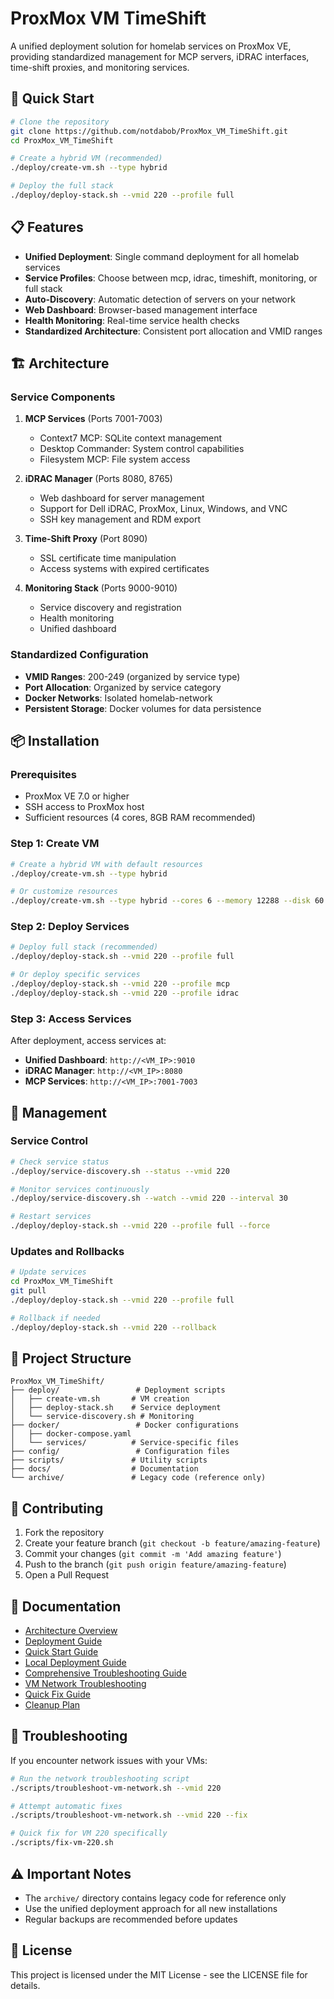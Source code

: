 # ProxMox VM TimeShift

A unified deployment solution for homelab services on ProxMox VE, providing standardized management for MCP servers, iDRAC interfaces, time-shift proxies, and monitoring services.

## 🚀 Quick Start

```bash
# Clone the repository
git clone https://github.com/notdabob/ProxMox_VM_TimeShift.git
cd ProxMox_VM_TimeShift

# Create a hybrid VM (recommended)
./deploy/create-vm.sh --type hybrid

# Deploy the full stack
./deploy/deploy-stack.sh --vmid 220 --profile full
```

## 📋 Features

- **Unified Deployment**: Single command deployment for all homelab services
- **Service Profiles**: Choose between mcp, idrac, timeshift, monitoring, or full stack
- **Auto-Discovery**: Automatic detection of servers on your network
- **Web Dashboard**: Browser-based management interface
- **Health Monitoring**: Real-time service health checks
- **Standardized Architecture**: Consistent port allocation and VMID ranges

## 🏗️ Architecture

### Service Components

1. **MCP Services** (Ports 7001-7003)
   - Context7 MCP: SQLite context management
   - Desktop Commander: System control capabilities
   - Filesystem MCP: File system access

2. **iDRAC Manager** (Ports 8080, 8765)
   - Web dashboard for server management
   - Support for Dell iDRAC, ProxMox, Linux, Windows, and VNC
   - SSH key management and RDM export

3. **Time-Shift Proxy** (Port 8090)
   - SSL certificate time manipulation
   - Access systems with expired certificates

4. **Monitoring Stack** (Ports 9000-9010)
   - Service discovery and registration
   - Health monitoring
   - Unified dashboard

### Standardized Configuration

- **VMID Ranges**: 200-249 (organized by service type)
- **Port Allocation**: Organized by service category
- **Docker Networks**: Isolated homelab-network
- **Persistent Storage**: Docker volumes for data persistence

## 📦 Installation

### Prerequisites

- ProxMox VE 7.0 or higher
- SSH access to ProxMox host
- Sufficient resources (4 cores, 8GB RAM recommended)

### Step 1: Create VM

```bash
# Create a hybrid VM with default resources
./deploy/create-vm.sh --type hybrid

# Or customize resources
./deploy/create-vm.sh --type hybrid --cores 6 --memory 12288 --disk 60
```

### Step 2: Deploy Services

```bash
# Deploy full stack (recommended)
./deploy/deploy-stack.sh --vmid 220 --profile full

# Or deploy specific services
./deploy/deploy-stack.sh --vmid 220 --profile mcp
./deploy/deploy-stack.sh --vmid 220 --profile idrac
```

### Step 3: Access Services

After deployment, access services at:
- **Unified Dashboard**: `http://<VM_IP>:9010`
- **iDRAC Manager**: `http://<VM_IP>:8080`
- **MCP Services**: `http://<VM_IP>:7001-7003`

## 🔧 Management

### Service Control

```bash
# Check service status
./deploy/service-discovery.sh --status --vmid 220

# Monitor services continuously
./deploy/service-discovery.sh --watch --vmid 220 --interval 30

# Restart services
./deploy/deploy-stack.sh --vmid 220 --profile full --force
```

### Updates and Rollbacks

```bash
# Update services
cd ProxMox_VM_TimeShift
git pull
./deploy/deploy-stack.sh --vmid 220 --profile full

# Rollback if needed
./deploy/deploy-stack.sh --vmid 220 --rollback
```

## 📁 Project Structure

```
ProxMox_VM_TimeShift/
├── deploy/                 # Deployment scripts
│   ├── create-vm.sh       # VM creation
│   ├── deploy-stack.sh    # Service deployment
│   └── service-discovery.sh # Monitoring
├── docker/                 # Docker configurations
│   ├── docker-compose.yaml
│   └── services/          # Service-specific files
├── config/                 # Configuration files
├── scripts/               # Utility scripts
├── docs/                  # Documentation
└── archive/               # Legacy code (reference only)
```

## 🤝 Contributing

1. Fork the repository
2. Create your feature branch (`git checkout -b feature/amazing-feature`)
3. Commit your changes (`git commit -m 'Add amazing feature'`)
4. Push to the branch (`git push origin feature/amazing-feature`)
5. Open a Pull Request

## 📝 Documentation

- [Architecture Overview](docs/UNIFIED-ARCHITECTURE.md)
- [Deployment Guide](docs/DEPLOYMENT-GUIDE.md)
- [Quick Start Guide](docs/QUICK-START.md)
- [Local Deployment Guide](DEPLOY-LOCAL.md)
- [Comprehensive Troubleshooting Guide](docs/TROUBLESHOOTING.md)
- [VM Network Troubleshooting](docs/VM-220-NETWORK-DEBUG.md)
- [Quick Fix Guide](docs/QUICK-FIX-VM-220.md)
- [Cleanup Plan](docs/CLEANUP-PLAN.md)

## 🔧 Troubleshooting

If you encounter network issues with your VMs:

```bash
# Run the network troubleshooting script
./scripts/troubleshoot-vm-network.sh --vmid 220

# Attempt automatic fixes
./scripts/troubleshoot-vm-network.sh --vmid 220 --fix

# Quick fix for VM 220 specifically
./scripts/fix-vm-220.sh
```

## ⚠️ Important Notes

- The `archive/` directory contains legacy code for reference only
- Use the unified deployment approach for all new installations
- Regular backups are recommended before updates

## 📄 License

This project is licensed under the MIT License - see the LICENSE file for details.